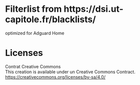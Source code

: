 <h1>Filterlist from https://dsi.ut-capitole.fr/blacklists/</h1> 

optimized for Adguard Home



<h1>Licenses</h1>

Contrat Creative Commons</br>
This creation is available under un Creative Commons Contract.</br>
https://creativecommons.org/licenses/by-sa/4.0/
